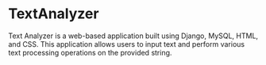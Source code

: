 # TextAnalyzer
Text Analyzer is a web-based application built using Django, MySQL, HTML, and CSS. This application allows users to input text and perform various text processing operations on the provided string. 
